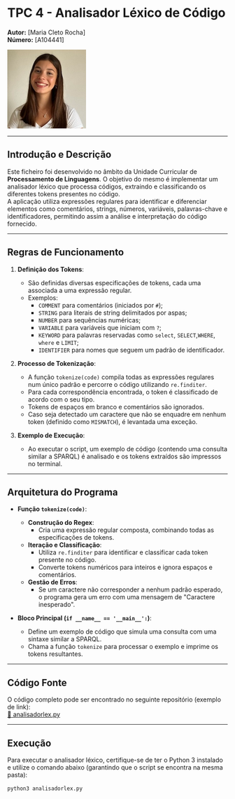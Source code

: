 # TPC 4 - Analisador Léxico de Código

**Autor:** [Maria Cleto Rocha]  
**Número:** [A104441]

![Fotografia do Estudante](mariafoto.jpeg)

---

## Introdução e Descrição
Este ficheiro foi desenvolvido no âmbito da Unidade Curricular de **Processamento de Linguagens**. O objetivo do mesmo é implementar um analisador léxico que processa códigos, extraindo e classificando os diferentes tokens presentes no código.  
A aplicação utiliza expressões regulares para identificar e diferenciar elementos como comentários, strings, números, variáveis, palavras-chave e identificadores, permitindo assim a análise e interpretação do código fornecido.

---

## Regras de Funcionamento
1. **Definição dos Tokens**:  
   - São definidas diversas especificações de tokens, cada uma associada a uma expressão regular.  
   - Exemplos:  
     - `COMMENT` para comentários (iniciados por `#`);  
     - `STRING` para literais de string delimitados por aspas;  
     - `NUMBER` para sequências numéricas;  
     - `VARIABLE` para variáveis que iniciam com `?`;  
     - `KEYWORD` para palavras reservadas como `select`, `SELECT`,`WHERE`, `where` e `LIMIT`;  
     - `IDENTIFIER` para nomes que seguem um padrão de identificador.  

2. **Processo de Tokenização**:  
   - A função `tokenize(code)` compila todas as expressões regulares num único padrão e percorre o código utilizando `re.finditer`.  
   - Para cada correspondência encontrada, o token é classificado de acordo com o seu tipo.  
   - Tokens de espaços em branco e comentários são ignorados.  
   - Caso seja detectado um caractere que não se enquadre em nenhum token (definido como `MISMATCH`), é levantada uma exceção.

3. **Exemplo de Execução**:  
   - Ao executar o script, um exemplo de código (contendo uma consulta similar a SPARQL) é analisado e os tokens extraídos são impressos no terminal.

---

## Arquitetura do Programa
- **Função `tokenize(code)`**:  
  - **Construção do Regex**:  
    - Cria uma expressão regular composta, combinando todas as especificações de tokens.
  - **Iteração e Classificação**:  
    - Utiliza `re.finditer` para identificar e classificar cada token presente no código.  
    - Converte tokens numéricos para inteiros e ignora espaços e comentários.
  - **Gestão de Erros**:  
    - Se um caractere não corresponder a nenhum padrão esperado, o programa gera um erro com uma mensagem de "Caractere inesperado".

- **Bloco Principal (`if __name__ == '__main__':`)**:  
  - Define um exemplo de código que simula uma consulta com uma sintaxe similar a SPARQL.  
  - Chama a função `tokenize` para processar o exemplo e imprime os tokens resultantes.

---

## Código Fonte
O código completo pode ser encontrado no seguinte repositório (exemplo de link):  
[🔗 analisadorlex.py](https://github.com/MariaCletoR/PL2025-A104441/blob/main/TPC4/analisadorlex.py)

---

## Execução
Para executar o analisador léxico, certifique-se de ter o Python 3 instalado e utilize o comando abaixo (garantindo que o script se encontra na mesma pasta):

```sh
python3 analisadorlex.py


